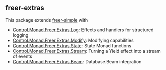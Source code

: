 ## freer-extras

This package extends [freer-simple](https://hackage.haskell.org/package/freer-simple) with

- [Control.Monad.Freer.Extras.Log](./src/Control/Monad/Freer/Extras/Log.hs): Effects and handlers for structured logging
- [Control.Monad.Freer.Extras.Modify](./src/Control/Monad/Freer/Extras/Modify.hs): Modifying capabilities
- [Control.Monad.Freer.Extras.State](./src/Control/Monad/Freer/Extras/State.hs): State Monad functions
- [Control.Monad.Freer.Extras.Stream](./src/Control/Monad/Freer/Extras/Stream.hs): Turning a Yield effect into a stream of events
- [Control.Monad.Freer.Extras.Beam](./src/Control/Monad/Freer/Extras/Beam.hs): Database.Beam integration